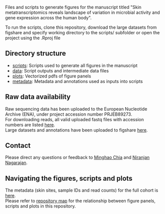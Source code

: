 Files and scripts to generate figures for the manuscript titled "Skin metatranscriptomics reveals landscape of variation in microbial activity and gene expression across the human body".

To run the scripts, clone this repository, download the large datasets from figshare and specify working directory to the scripts/ subfolder or open the project using the .Rproj file

## Directory structure

- [scripts](scripts): Scripts used to generate all figures in the manuscript
- [data](data): Script outputs and intermediate data files
- [plots](plots): Vectorized pdfs of figure panels
- [metadata](metadata): Metadata and annotations used as inputs into scripts

## Raw data availability

Raw sequencing data has been uploaded to the European Nucleotide Archive (ENA), under project accession number PRJEB89273. \
For downloading reads, all valid uploaded fastq files with accession numbers are listed [here](./metadata/ENA_upload/valid_ENA_uploads.txt). \
Large datasets and annotations have been uploaded to figshare [here](https://figshare.com/projects/Skin_metatranscriptomics_manuscript_2024/202683).

## Contact

Please direct any questions or feedback to [Minghao Chia](mailto:chia_minghao@gis.a-star.edu.sg) and [Niranjan Nagarajan](mailto:nagarajann@gis.a-star.edu.sg).

## Navigating the figures, scripts and plots 
The metadata (skin sites, sample IDs and read counts) for the full cohort is [here](./metadata/mtx_mgx_stats_chosen.tsv). \
Please refer to [repository map](./repository_map.txt) for the relationship between figure panels, scripts and plots in this repository.


